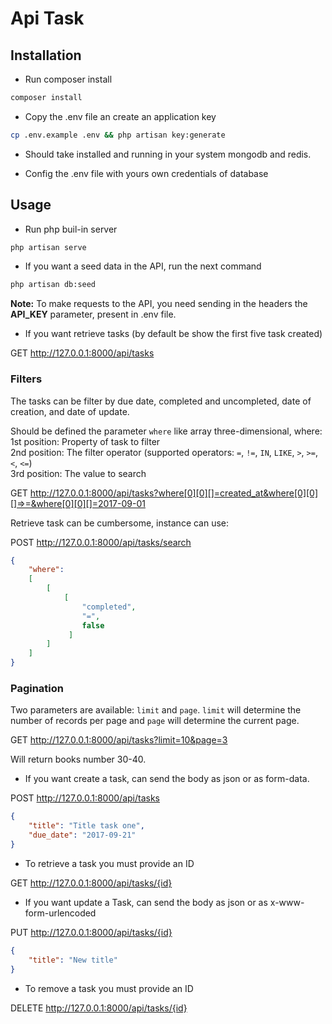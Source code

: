 
# Api Task

## Installation
- Run composer install

```bash
composer install
```
- Copy the .env file an create an application key

```bash
cp .env.example .env && php artisan key:generate
```

- Should take installed and running in your system mongodb and redis.

- Config the .env file with yours own credentials of database

## Usage

- Run php buil-in server

```bash
php artisan serve
```
- If you want a seed data in the API, run the next command

```bash
php artisan db:seed
```
**Note:** To make requests to the API, you need sending in the headers the **API_KEY** parameter, present in .env file. 

- If you want retrieve tasks (by default be show the first five task created) 

GET   http://127.0.0.1:8000/api/tasks

### Filters

The tasks can be filter by due date, completed and uncompleted, date of creation, and date of update.   

Should be defined the parameter `where` like array three-dimensional, where:   
1st position: Property of task to filter   
2nd position: The filter operator (supported operators: `=`, `!=`, `IN`, `LIKE`, `>`, `>=`, `<`, `<=`)   
3rd position: The value to search

GET   http://127.0.0.1:8000/api/tasks?where[0][0][]=created_at&where[0][0][]=>=&where[0][0][]=2017-09-01

Retrieve task can be cumbersome, instance can use:

POST   http://127.0.0.1:8000/api/tasks/search   
```json
{
    "where":
    [
        [
            [
                "completed",
                "=",
                false
             ]
        ]
    ]
}
```

### Pagination

Two parameters are available: `limit` and `page`. `limit` will determine the number of
records per page and `page` will determine the current page.

GET   http://127.0.0.1:8000/api/tasks?limit=10&page=3

Will return books number 30-40.


- If you want create a task, can send the body as json or as form-data.

POST   http://127.0.0.1:8000/api/tasks 
```json
{
    "title": "Title task one",
    "due_date": "2017-09-21"
}
```

- To retrieve a task you must provide an ID

GET   http://127.0.0.1:8000/api/tasks/{id}

- If you want update a Task, can send the body as json or as x-www-form-urlencoded

 PUT   http://127.0.0.1:8000/api/tasks/{id}
 ```json
 {
     "title": "New title"
 }
 ```
 
- To remove a task you must provide an ID
 
 DELETE   http://127.0.0.1:8000/api/tasks/{id}
